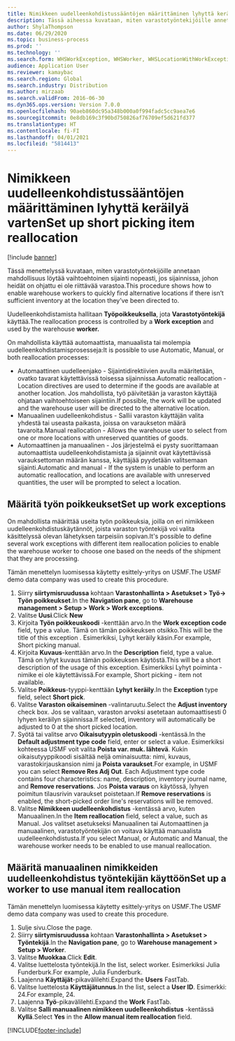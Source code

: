 ```yaml
---
title: Nimikkeen uudelleenkohdistussääntöjen määrittäminen lyhyttä keräilyä varten
description: Tässä aiheessa kuvataan, miten varastotyöntekijöille annetaan mahdollisuus löytää vaihtoehtoinen sijainti nopeasti, jos sijainnissa, johon heidät on ohjattu ei ole riittävää varastoa.
author: ShylaThompson
ms.date: 06/29/2020
ms.topic: business-process
ms.prod: ''
ms.technology: ''
ms.search.form: WHSWorkException, WHSWorker, WHSLocationWithWorkException
audience: Application User
ms.reviewer: kamaybac
ms.search.region: Global
ms.search.industry: Distribution
ms.author: mirzaab
ms.search.validFrom: 2016-06-30
ms.dyn365.ops.version: Version 7.0.0
ms.openlocfilehash: 90aeb860dc95a348b000a0f994fadc5cc9aea7e6
ms.sourcegitcommit: 0e8db169c3f90bd750826af76709ef5d621fd377
ms.translationtype: HT
ms.contentlocale: fi-FI
ms.lasthandoff: 04/01/2021
ms.locfileid: "5814413"
---
```

# <a name="set-up-short-picking-item-reallocation"></a><span data-ttu-id="74e42-103">Nimikkeen uudelleenkohdistussääntöjen määrittäminen lyhyttä keräilyä varten</span><span class="sxs-lookup"><span data-stu-id="74e42-103">Set up short picking item reallocation</span></span>

[!include [banner](../../includes/banner.md)]

<span data-ttu-id="74e42-104">Tässä menettelyssä kuvataan, miten varastotyöntekijöille annetaan mahdollisuus löytää vaihtoehtoinen sijainti nopeasti, jos sijainnissa, johon heidät on ohjattu ei ole riittävää varastoa.</span><span class="sxs-lookup"><span data-stu-id="74e42-104">This procedure shows how to enable warehouse workers to quickly find alternative locations if there isn’t sufficient inventory at the location they’ve been directed to.</span></span> 

<span data-ttu-id="74e42-105">Uudelleenkohdistamista hallitaan **Työpoikkeuksella**, jota **Varastotyöntekijä** käyttää.</span><span class="sxs-lookup"><span data-stu-id="74e42-105">The reallocation process is controlled by a **Work exception** and used by the warehouse **worker.**</span></span>

<span data-ttu-id="74e42-106">On mahdollista käyttää automaattista, manuaalista tai molempia uudelleenkohdistamisprosesseja:</span><span class="sxs-lookup"><span data-stu-id="74e42-106">It is possible to use Automatic, Manual, or both reallocation processes:</span></span>

- <span data-ttu-id="74e42-107">Automaattinen uudelleenjako - Sijaintidirektiivien avulla määritetään, ovatko tavarat käytettävissä toisessa sijainnissa.</span><span class="sxs-lookup"><span data-stu-id="74e42-107">Automatic reallocation - Location directives are used to determine if the goods are available at another location.</span></span> <span data-ttu-id="74e42-108">Jos mahdollista, työ päivitetään ja varaston käyttäjä ohjataan vaihtoehtoiseen sijaintiin.</span><span class="sxs-lookup"><span data-stu-id="74e42-108">If possible, the work will be updated and the warehouse user will be directed to the alternative location.</span></span>
- <span data-ttu-id="74e42-109">Manuaalinen uudelleenkohdistus - Sallii varaston käyttäjän valita yhdestä tai useasta paikasta, joissa on varaukseton määrä tavaroita.</span><span class="sxs-lookup"><span data-stu-id="74e42-109">Manual reallocation - Allows the warehouse user to select from one or more locations with unreserved quantities of goods.</span></span> 
- <span data-ttu-id="74e42-110">Automaattinen ja manuaalinen - Jos järjestelmä ei pysty suorittamaan automaattista uudelleenkohdistamista ja sijainnit ovat käytettävissä varauksettoman määrän kanssa, käyttäjää pyydetään valitsemaan sijainti.</span><span class="sxs-lookup"><span data-stu-id="74e42-110">Automatic and manual - If the system is unable to perform an automatic reallocation, and locations are available with unreserved quantities, the user will be prompted to select a location.</span></span>

## <a name="set-up-work-exceptions"></a><span data-ttu-id="74e42-111">Määritä työn poikkeukset</span><span class="sxs-lookup"><span data-stu-id="74e42-111">Set up work exceptions</span></span>
<span data-ttu-id="74e42-112">On mahdollista määrittää useita työn poikkeuksia, joilla on eri nimikkeen uudelleenkohdistuskäytännöt, joista varaston työntekijä voi valita käsittelyssä olevan lähetyksen tarpeisiin sopivan.</span><span class="sxs-lookup"><span data-stu-id="74e42-112">It's possible to define several work exceptions with different item reallocation policies to enable the warehouse worker to choose one based on the needs of the shipment that they are processing.</span></span>

<span data-ttu-id="74e42-113">Tämän menettelyn luomisessa käytetty esittely-yritys on USMF.</span><span class="sxs-lookup"><span data-stu-id="74e42-113">The USMF demo data company was used to create this procedure.</span></span>

1. <span data-ttu-id="74e42-114">Siirry **siirtymisruudussa** kohtaan **Varastonhallinta > Asetukset > Työ-> Työn poikkeukset**.</span><span class="sxs-lookup"><span data-stu-id="74e42-114">In the **Navigation pane**, go to **Warehouse management > Setup > Work > Work exceptions**.</span></span>
2. <span data-ttu-id="74e42-115">Valitse **Uusi**.</span><span class="sxs-lookup"><span data-stu-id="74e42-115">Click **New**</span></span> 
3. <span data-ttu-id="74e42-116">Kirjoita **Työn poikkeuskoodi** -kenttään arvo.</span><span class="sxs-lookup"><span data-stu-id="74e42-116">In the **Work exception code** field, type a value.</span></span> <span data-ttu-id="74e42-117">Tämä on tämän poikkeuksen otsikko.</span><span class="sxs-lookup"><span data-stu-id="74e42-117">This will be the title of this exception .</span></span> <span data-ttu-id="74e42-118">Esimerkiksi, Lyhyt keräily käsin.</span><span class="sxs-lookup"><span data-stu-id="74e42-118">For example, Short picking manual.</span></span>
4. <span data-ttu-id="74e42-119">Kirjoita **Kuvaus**-kenttään arvo.</span><span class="sxs-lookup"><span data-stu-id="74e42-119">In the **Description** field, type a value.</span></span> <span data-ttu-id="74e42-120">Tämä on lyhyt kuvaus tämän poikkeuksen käytöstä.</span><span class="sxs-lookup"><span data-stu-id="74e42-120">This will be a short description of the usage of this exception.</span></span> <span data-ttu-id="74e42-121">Esimerkiksi Lyhyt poiminta -nimike ei ole käytettävissä.</span><span class="sxs-lookup"><span data-stu-id="74e42-121">For example, Short picking - item not available.</span></span>
5. <span data-ttu-id="74e42-122">Valitse **Poikkeus**-tyyppi-kenttään **Lyhyt keräily**.</span><span class="sxs-lookup"><span data-stu-id="74e42-122">In the **Exception** type field, select **Short pick**.</span></span>
6. <span data-ttu-id="74e42-123">Valitse **Varaston oikaiseminen** -valintaruutu.</span><span class="sxs-lookup"><span data-stu-id="74e42-123">Select the **Adjust inventory** check box.</span></span> <span data-ttu-id="74e42-124">Jos se valitaan, varaston arvoksi asetetaan automaattisesti 0 lyhyen keräilyn sijainnissa.</span><span class="sxs-lookup"><span data-stu-id="74e42-124">If selected, inventory will automatically be adjusted to 0 at the short picked location.</span></span>
7. <span data-ttu-id="74e42-125">Syötä tai valitse arvo **Oikaisutyypin oletuskoodi** -kentässä.</span><span class="sxs-lookup"><span data-stu-id="74e42-125">In the **Default adjustment type code** field, enter or select a value.</span></span> <span data-ttu-id="74e42-126">Esimerkiksi kohteessa USMF voit valita **Poista var. muk. lähtevä**. Kukin oikaisutyyppikoodi sisältää neljä ominaisuutta: nimi, kuvaus, varastokirjauskansion nimi ja **Poista varaukset**.</span><span class="sxs-lookup"><span data-stu-id="74e42-126">For example, in USMF you can select **Remove Res Adj Out**. Each Adjustment type code contains four characteristics: name, description, inventory journal name, and **Remove reservations**.</span></span> <span data-ttu-id="74e42-127">Jos **Poista varaus** on käytössä, lyhyen poimitun tilausrivin varaukset poistetaan.</span><span class="sxs-lookup"><span data-stu-id="74e42-127">If **Remove reservations** is enabled, the short-picked order line's reservations will be removed.</span></span>  
8. <span data-ttu-id="74e42-128">Valitse **Nimikkeen uudelleenkohdistus** -kentässä arvo, kuten Manuaalinen.</span><span class="sxs-lookup"><span data-stu-id="74e42-128">In the **Item reallocation** field, select a value, such as Manual.</span></span> <span data-ttu-id="74e42-129">Jos valitset asetukseksi Manuaalinen tai Automaattinen ja manuaalinen, varastotyöntekijän on voitava käyttää manuaalista uudelleenkohdistusta.</span><span class="sxs-lookup"><span data-stu-id="74e42-129">If you select Manual, or Automatic and Manual, the warehouse worker needs to be enabled to use manual reallocation.</span></span>

## <a name="set-up-a-worker-to-use-manual-item-reallocation"></a><span data-ttu-id="74e42-130">Määritä manuaalinen nimikkeiden uudelleenkohdistus työntekijän käyttöön</span><span class="sxs-lookup"><span data-stu-id="74e42-130">Set up a worker to use manual item reallocation</span></span>

<span data-ttu-id="74e42-131">Tämän menettelyn luomisessa käytetty esittely-yritys on USMF.</span><span class="sxs-lookup"><span data-stu-id="74e42-131">The USMF demo data company was used to create this procedure.</span></span>

1. <span data-ttu-id="74e42-132">Sulje sivu.</span><span class="sxs-lookup"><span data-stu-id="74e42-132">Close the page.</span></span>
2. <span data-ttu-id="74e42-133">Siirry **siirtymisruudussa** kohtaan **Varastonhallinta > Asetukset > Työntekijä**.</span><span class="sxs-lookup"><span data-stu-id="74e42-133">In the **Navigation pane**, go to **Warehouse management > Setup > Worker**.</span></span>
3. <span data-ttu-id="74e42-134">Valitse **Muokkaa**.</span><span class="sxs-lookup"><span data-stu-id="74e42-134">Click **Edit**.</span></span>
4. <span data-ttu-id="74e42-135">Valitse luettelosta työntekijä.</span><span class="sxs-lookup"><span data-stu-id="74e42-135">In the list, select worker.</span></span> <span data-ttu-id="74e42-136">Esimerkiksi Julia Funderburk.</span><span class="sxs-lookup"><span data-stu-id="74e42-136">For example, Julia Funderburk.</span></span>
5. <span data-ttu-id="74e42-137">Laajenna **Käyttäjät**-pikavälilehti.</span><span class="sxs-lookup"><span data-stu-id="74e42-137">Expand the **Users** FastTab.</span></span>
6. <span data-ttu-id="74e42-138">Valitse luettelosta **Käyttäjätunnus**.</span><span class="sxs-lookup"><span data-stu-id="74e42-138">In the list, select a **User ID**.</span></span> <span data-ttu-id="74e42-139">Esimerkki: 24.</span><span class="sxs-lookup"><span data-stu-id="74e42-139">For example, 24.</span></span>
7. <span data-ttu-id="74e42-140">Laajenna **Työ**-pikavälilehti.</span><span class="sxs-lookup"><span data-stu-id="74e42-140">Expand the **Work** FastTab.</span></span>
8. <span data-ttu-id="74e42-141">Valitse **Salli manuaalinen nimikkeen uudelleenkohdistus** -kentässä **Kyllä**.</span><span class="sxs-lookup"><span data-stu-id="74e42-141">Select **Yes** in the **Allow manual item reallocation** field.</span></span>


[!INCLUDE[footer-include](../../../includes/footer-banner.md)]
